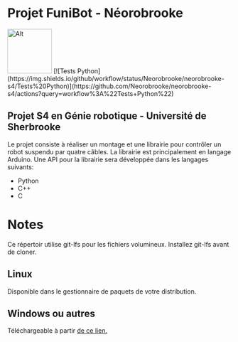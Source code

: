 # Projet FuniBot - Néorobrooke
<img src="logo/NeoRobrooke.png" alt="Alt" width="100"/>
[![Tests Python](https://img.shields.io/github/workflow/status/Neorobrooke/neorobrooke-s4/Tests%20Python)](https://github.com/Neorobrooke/neorobrooke-s4/actions?query=workflow%3A%22Tests+Python%22)

## Projet S4 en Génie robotique - Université de Sherbrooke

Le projet consiste à réaliser un montage et une librairie pour contrôler un robot suspendu par quatre câbles.
La librairie est principalement en langage Arduino.
Une API pour la librairie sera développée dans les langages suivants:
- Python
- C++
- C

# Notes
Ce répertoir utilise git-lfs pour les fichiers volumineux.
Installez git-lfs avant de cloner.
## Linux
Disponible dans le gestionnaire de paquets de votre distribution.
## Windows ou autres
Téléchargeable à partir [de ce lien.](https://git-lfs.github.com/)
